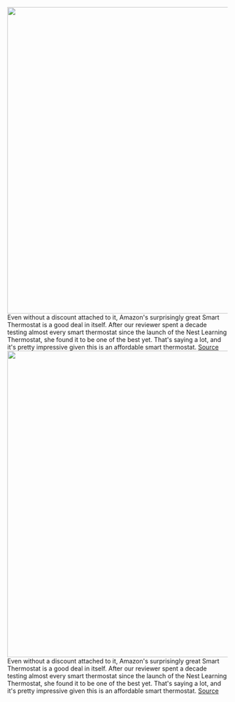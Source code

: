 <img src='https://cdn.vox-cdn.com/thumbor/GHa2_F_XvuBeApsoyaOH2Ron0_s=/0x0:2040x1360/1200x800/filters:focal(857x517:1183x843)/cdn.vox-cdn.com/uploads/chorus_image/image/70244109/jtuohy_211115_4885_0006.0.jpg' width='700px' /><br/>
Even without a discount attached to it, Amazon's surprisingly great Smart Thermostat is a good deal in itself. After our reviewer spent a decade testing almost every smart thermostat since the launch of the Nest Learning Thermostat, she found it to be one of the best yet. That's saying a lot, and it's pretty impressive given this is an affordable smart thermostat.
<a href='https://www.theverge.com/good-deals/2021/12/8/22822289/amazon-thermostat-sonos-samsung-980-pro-razer-kishi-airpods-govee-deal-sale'> Source <a/><img src='https://cdn.vox-cdn.com/thumbor/GHa2_F_XvuBeApsoyaOH2Ron0_s=/0x0:2040x1360/1200x800/filters:focal(857x517:1183x843)/cdn.vox-cdn.com/uploads/chorus_image/image/70244109/jtuohy_211115_4885_0006.0.jpg' width='700px' /><br/>
Even without a discount attached to it, Amazon's surprisingly great Smart Thermostat is a good deal in itself. After our reviewer spent a decade testing almost every smart thermostat since the launch of the Nest Learning Thermostat, she found it to be one of the best yet. That's saying a lot, and it's pretty impressive given this is an affordable smart thermostat.
<a href='https://www.theverge.com/good-deals/2021/12/8/22822289/amazon-thermostat-sonos-samsung-980-pro-razer-kishi-airpods-govee-deal-sale'> Source <a/>